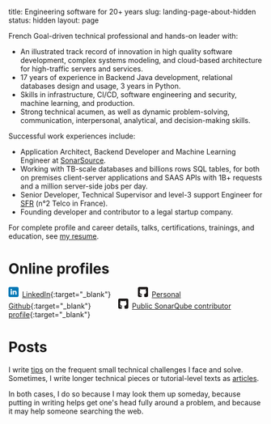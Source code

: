title: Engineering software for 20+ years
slug: landing-page-about-hidden
status: hidden
layout: page

French Goal-driven technical professional and hands-on leader with:

* An illustrated track record of innovation in high quality software development, complex systems modeling, and cloud-based architecture for high-traffic servers and services.
* 17 years of experience in Backend Java development, relational databases design and usage, 3 years in Python.
* Skills in infrastructure, CI/CD, software engineering and security, machine learning, and production.
* Strong technical acumen, as well as dynamic problem-solving, communication, interpersonal, analytical, and decision-making skills. 

Successful work experiences include:

* Application Architect, Backend Developer and Machine Learning Engineer at [SonarSource](https://www.sonarsource.com/company/about/).
* Working with TB-scale databases and billions rows SQL tables, for both on premises client-server applications and SAAS APIs with 1B+ requests and a million server-side jobs per day.
* Senior Developer, Technical Supervisor and level-3 support Engineer for [SFR](https://www.sfr.fr/) (n°2 Telco in France).
* Founding developer and contributor to a legal startup company.

For complete profile and career details, talks, certifications, trainings, and education, see [my resume]({filename}/pages/resume.md).

# Online profiles

<svg style="height:20px; width:20px; margin-right:3px" xmlns="http://www.w3.org/2000/svg" aria-label="LinkedIn" role="img" viewBox="0 0 512 512" fill="#fff"><rect width="512" height="512" rx="15%" fill="#0077b5"/><circle cx="142" cy="138" r="37"/><path stroke="#fff" stroke-width="66" d="M244 194v198M142 194v198"/><path d="M276 282c0-20 13-40 36-40 24 0 33 18 33 45v105h66V279c0-61-32-89-76-89-34 0-51 19-59 32"/></svg>
[LinkedIn](https://linkedin.com/in/sebastien-lesaint){:target="_blank"}
<svg style="height:20px; width:20px; margin-left:50px; margin-right:3px" xmlns="http://www.w3.org/2000/svg" aria-label="GitHub" role="img" viewBox="0 0 512 512"><rect width="512" height="512" rx="15%" fill="#1B1817"/><path fill="#fff" d="M335 499c14 0 12 17 12 17H165s-2-17 12-17c13 0 16-6 16-12l-1-50c-71 16-86-28-86-28-12-30-28-37-28-37-24-16 1-16 1-16 26 2 40 26 40 26 22 39 59 28 74 22 2-17 9-28 16-35-57-6-116-28-116-126 0-28 10-51 26-69-3-6-11-32 3-67 0 0 21-7 70 26 42-12 86-12 128 0 49-33 70-26 70-26 14 35 6 61 3 67 16 18 26 41 26 69 0 98-60 120-117 126 10 8 18 24 18 48l-1 70c0 6 3 12 16 12z"/></svg>
[Personal Github](https://github.com/lesaint){:target="_blank"}
<svg style="height:20px; width:20px; margin-left:50px; margin-right:3px" xmlns="http://www.w3.org/2000/svg" aria-label="GitHub" role="img" viewBox="0 0 512 512"><rect width="512" height="512" rx="15%" fill="#1B1817"/><path fill="#fff" d="M335 499c14 0 12 17 12 17H165s-2-17 12-17c13 0 16-6 16-12l-1-50c-71 16-86-28-86-28-12-30-28-37-28-37-24-16 1-16 1-16 26 2 40 26 40 26 22 39 59 28 74 22 2-17 9-28 16-35-57-6-116-28-116-126 0-28 10-51 26-69-3-6-11-32 3-67 0 0 21-7 70 26 42-12 86-12 128 0 49-33 70-26 70-26 14 35 6 61 3 67 16 18 26 41 26 69 0 98-60 120-117 126 10 8 18 24 18 48l-1 70c0 6 3 12 16 12z"/></svg>
[Public SonarQube contributor profile](https://github.com/SonarSource/sonarqube/commits/master/?author=sns-seb){:target="_blank"}

# Posts

I write [tips]({static}/categories.html#tips-ref) on the frequent small technical challenges I face and solve. Sometimes, I write longer technical pieces or tutorial-level texts as [articles]({static}/categories.html#articles-ref).

In both cases, I do so because I may look them up someday, because putting in writing helps get one's head fully around a problem, and because it may help someone searching the web.